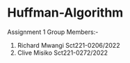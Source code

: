 # Huffman-Algorithm
Assignment 1
Group Members:-
1. Richard Mwangi Sct221-0206/2022
2. Clive Misiko Sct221-0272/2022
